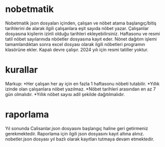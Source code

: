 # nobetmatik
Nobetmatik json dosyaları içinden, çalışan ve nöbet atama başlangıç/bitiş tarihlerini de alarak ilgili çalışanlara eşit sayıda nöbet yazar. Çalışanlar dosyasına kişilerin izinli olduğu tarihleri ekleyebilirsiniz. Haftasonu ve resmi tatil nöbet sayılarınıda nböetler dosyasına kayıt eder.
Nönet dağıtım işlemi tamamlandıktan sonra excel dosyası olarak ilgili nöbetleri programın klasörüne ekler.
Kapalı devre çalışır. 2024 yılı için resmi tatiller yoktur.

# kurallar
Markup: *Her çalışan her ay için en fazla 1 haftasonu nöbeti tutabilir.
        *Yıllık izinde olan çalışanlara nöbet yazılmaz.
        *Nöbet tarihleri arasından en az 7 gün olmalıdır.
        *Yıllık nöbet sayısı adil şekilde dağıtılmalıdır.

# raporlama
Yıl sonunda Calisanlar.json dosyasını başlangıç haline geri getirmeniz gerekmektedir. Raporlama için ilgili json dosyasını kayıt altına alınız.
nobetler.json dosyası yıl bazlı olarak kayıtları tutmaya devam etmektedir.
